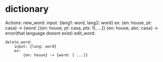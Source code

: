 # dictionary

Actions:
    new_word:
        input: {lang1: word, lang2: word}
        ex:
            {en: house, pt: casa} -> {word: [{en: house, pt: casa, pts: 1}, ...]}
            {en: house, abc: casa} -> error(that language doesnt exist)
    edit_word:

    delete_word:
        input: {lang: word}
        ex:
            {en: house} -> {word: [ ...]}